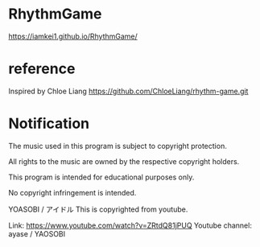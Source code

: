 # RhythmGame
https://iamkei1.github.io/RhythmGame/

# reference

Inspired by Chloe Liang
https://github.com/ChloeLiang/rhythm-game.git

# Notification
The music used in this program is subject to copyright protection.

All rights to the music are owned by the respective copyright holders.

This program is intended for educational purposes only.

No copyright infringement is intended.



YOASOBI / アイドル This is copyrighted from youtube.

Link: https://www.youtube.com/watch?v=ZRtdQ81jPUQ Youtube channel: ayase / YAOSOBI
